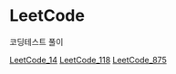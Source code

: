 # LeetCode
코딩테스트 풀이

[LeetCode_14](#LeetCode14_Longest)
[LeetCode_118](#LectCode_118_Pascal)
[LeetCode_875](#LeetCode_875_Koko)
